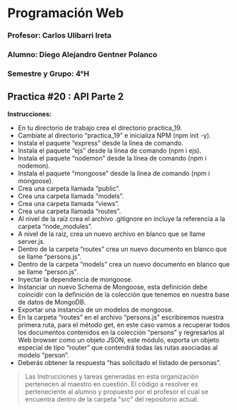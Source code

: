 # Programación Web



### Profesor: Carlos Ulibarri Ireta

### Alumno: Diego Alejandro Gentner Polanco

### Semestre y Grupo: 4°H



## Practica #20 : API Parte 2

**Instrucciones:**

- En tu directorio de trabajo crea el directorio practica_19.
- Cambiate al directorio “practica_19” e inicializa NPM (npm init -y).
- Instala el paquete “express” desde la línea de comando.
- Instala el paquete “ejs” desde la línea de comando (npm i ejs).
- Instala el paquete “nodemon” desde la línea de comando (npm i nodemon).
- Instala el paquete “mongoose” desde la línea de comando (npm i mongoose).
- Crea una carpeta llamada “public”.
- Crea una carpeta llamada “models”.
- Crea una carpeta llamada “views”.
- Crea una carpeta llamada “routes”.
- Al nivel de la raíz crea el archivo .gitignore en incluye la referencia a la carpeta “node_modules”.
- A nivel de la raiz, crea un nuevo archivo en blanco que se llame server.js.
- Dentro de la carpeta “routes” crea un nuevo documento en blanco que se llame “persons.js”.
- Dentro de la carpeta “models” crea un nuevo documento en blanco que se llame “person.js".
- Inyectar la dependencia de mongoose.
- Instanciar un nuevo Schema de Mongoose, esta definición debe coincidir con la definición de la colección que tenemos en nuestra base de datos de MongoDB.
- Exportar una instancia de un modelos de mongoose.
- En la carpeta “routes” en el archivo “persons.js” escribiremos nuestra primera ruta, para el método get, en este caso vamos a recuperar todos los documentos contenidos en la colección “persons” y regresarlos al Web browser como un objeto JSON, este módulo, exporta un objeto especial de tipo “router” que contendrá todas las rutas asociadas al modelo “person”.
- Deberás obtener la respuesta “has solicitado el listado de personas”.

> Las Instrucciones y tareas generadas en esta organización pertenecen al maestro en cuestión. El código a resolver es perteneciente al alumno y propuesto por el profesor el cual se encuentra dentro de la carpeta "src" del repositorio actual.